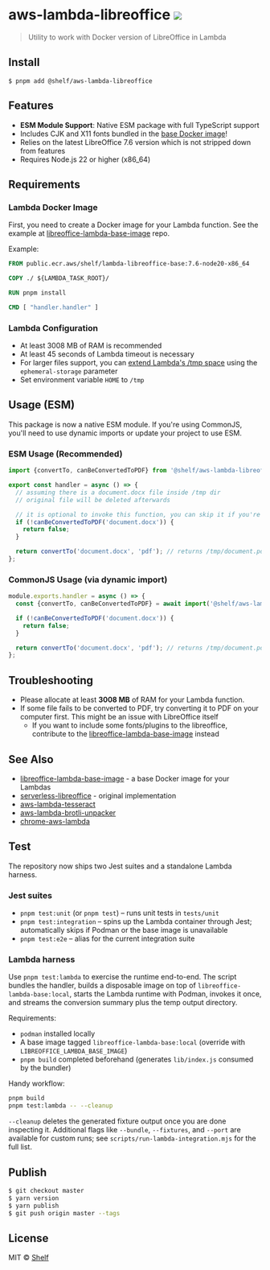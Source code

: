 # aws-lambda-libreoffice ![](https://img.shields.io/badge/code_style-prettier-ff69b4.svg)

> Utility to work with Docker version of LibreOffice in Lambda

## Install

```
$ pnpm add @shelf/aws-lambda-libreoffice
```

## Features

- **ESM Module Support**: Native ESM package with full TypeScript support
- Includes CJK and X11 fonts bundled in the [base Docker image](https://github.com/shelfio/libreoffice-lambda-base-image)!
- Relies on the latest LibreOffice 7.6 version which is not stripped down from features
- Requires Node.js 22 or higher (x86_64)

## Requirements

### Lambda Docker Image

First, you need to create a Docker image for your Lambda function.
See the example at [libreoffice-lambda-base-image](https://github.com/shelfio/libreoffice-lambda-base-image) repo.

Example:

```Dockerfile
FROM public.ecr.aws/shelf/lambda-libreoffice-base:7.6-node20-x86_64

COPY ./ ${LAMBDA_TASK_ROOT}/

RUN pnpm install

CMD [ "handler.handler" ]
```

### Lambda Configuration

- At least 3008 MB of RAM is recommended
- At least 45 seconds of Lambda timeout is necessary
- For larger files support, you can [extend Lambda's /tmp space](https://aws.amazon.com/blogs/aws/aws-lambda-now-supports-up-to-10-gb-ephemeral-storage/) using the `ephemeral-storage` parameter
- Set environment variable `HOME` to `/tmp`

## Usage (ESM)

This package is now a native ESM module. If you're using CommonJS, you'll need to use dynamic imports or update your project to use ESM.

### ESM Usage (Recommended)

```javascript
import {convertTo, canBeConvertedToPDF} from '@shelf/aws-lambda-libreoffice';

export const handler = async () => {
  // assuming there is a document.docx file inside /tmp dir
  // original file will be deleted afterwards

  // it is optional to invoke this function, you can skip it if you're sure about file format
  if (!canBeConvertedToPDF('document.docx')) {
    return false;
  }

  return convertTo('document.docx', 'pdf'); // returns /tmp/document.pdf
};
```

### CommonJS Usage (via dynamic import)

```javascript
module.exports.handler = async () => {
  const {convertTo, canBeConvertedToPDF} = await import('@shelf/aws-lambda-libreoffice');

  if (!canBeConvertedToPDF('document.docx')) {
    return false;
  }

  return convertTo('document.docx', 'pdf'); // returns /tmp/document.pdf
};
```

## Troubleshooting

- Please allocate at least **3008 MB** of RAM for your Lambda function.
- If some file fails to be converted to PDF, try converting it to PDF on your computer first. This might be an issue with LibreOffice itself
  - If you want to include some fonts/plugins to the libreoffice, contribute to the [libreoffice-lambda-base-image](https://github.com/shelfio/libreoffice-lambda-base-image) instead

## See Also

- [libreoffice-lambda-base-image](https://github.com/shelfio/libreoffice-lambda-base-image) - a base Docker image for your Lambdas
- [serverless-libreoffice](https://github.com/vladgolubev/serverless-libreoffice) - original implementation
- [aws-lambda-tesseract](https://github.com/shelfio/aws-lambda-tesseract)
- [aws-lambda-brotli-unpacker](https://github.com/shelfio/aws-lambda-brotli-unpacker)
- [chrome-aws-lambda](https://github.com/alixaxel/chrome-aws-lambda)

## Test

The repository now ships two Jest suites and a standalone Lambda harness.

### Jest suites

- `pnpm test:unit` (or `pnpm test`) – runs unit tests in `tests/unit`
- `pnpm test:integration` – spins up the Lambda container through Jest; automatically skips if Podman or the base image is unavailable
- `pnpm test:e2e` – alias for the current integration suite

### Lambda harness

Use `pnpm test:lambda` to exercise the runtime end-to-end. The script bundles the handler, builds a disposable image on top of `libreoffice-lambda-base:local`, starts the Lambda runtime with Podman, invokes it once, and streams the conversion summary plus the temp output directory.

Requirements:

- `podman` installed locally
- A base image tagged `libreoffice-lambda-base:local` (override with `LIBREOFFICE_LAMBDA_BASE_IMAGE`)
- `pnpm build` completed beforehand (generates `lib/index.js` consumed by the bundler)

Handy workflow:

```sh
pnpm build
pnpm test:lambda -- --cleanup
```

`--cleanup` deletes the generated fixture output once you are done inspecting it. Additional flags like `--bundle`, `--fixtures`, and `--port` are available for custom runs; see `scripts/run-lambda-integration.mjs` for the full list.

## Publish

```sh
$ git checkout master
$ yarn version
$ yarn publish
$ git push origin master --tags
```

## License

MIT © [Shelf](https://shelf.io)
